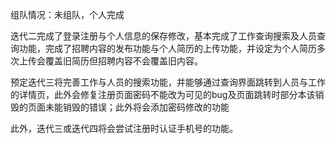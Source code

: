 组队情况：未组队，个人完成

迭代二完成了登录注册与个人信息的保存修改，基本完成了工作查询搜索及人员查询功能，完成了招聘内容的发布功能与个人简历的上传功能，并设定为个人简历多次上传会覆盖旧简历但招聘内容不会覆盖旧内容。

预定迭代三将完善工作与人员的搜索功能，并能够通过查询界面跳转到人员与工作的详情页，此外会修复注册页面密码不能改为可见的bug及页面跳转时部分本该销毁的页面未能销毁的错误；此外将会添加密码修改的功能

此外，迭代三或迭代四将会尝试注册时认证手机号的功能。